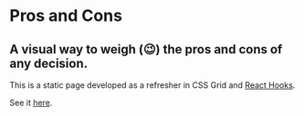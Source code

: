 # Pros and Cons

## A visual way to weigh (😉) the pros and cons of any decision.

This is a static page developed as a refresher in CSS Grid and [React Hooks](https://reactjs.org/docs/hooks-intro.html).

See it [here](https://acastor.github.io/pros_and_cons).

